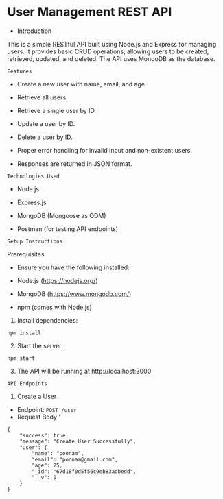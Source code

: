 # User Management REST API

- Introduction

This is a simple RESTful API built using Node.js and Express for managing users. It provides basic CRUD operations, allowing users to be created, retrieved, updated, and deleted. The API uses MongoDB as the database.

`Features`

- Create a new user with name, email, and age.

- Retrieve all users.

- Retrieve a single user by ID.

- Update a user by ID.

- Delete a user by ID.

- Proper error handling for invalid input and non-existent users.

- Responses are returned in JSON format.


`Technologies Used`

- Node.js

- Express.js

- MongoDB (Mongoose as ODM)

- Postman (for testing API endpoints)


`Setup Instructions`

Prerequisites

- Ensure you have the following installed:

- Node.js (https://nodejs.org/)

- MongoDB (https://www.mongodb.com/)

- npm (comes with Node.js)

1. Install dependencies:

```
npm install
```

2. Start the server:

```
npm start
```

3. The API will be running at http://localhost:3000


`API Endpoints`

1. Create a User
- Endpoint: `POST /user`
- Request Body '
```
{
    "success": true,
    "message": "Create User Successfully",
    "user": {
        "name": "poonam",
        "email": "poonam@gmail.com",
        "age": 25,
        "_id": "67d18f0d5f56c9eb83adbedd",
        "__v": 0
    }
}

```